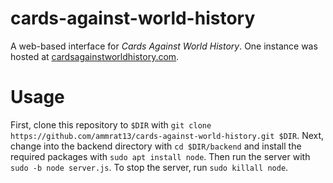 # cards-against-world-history
A web-based interface for *Cards Against World History*. One instance was hosted at [cardsagainstworldhistory.com](http://www.cardsagainstworldhistory.com).

# Usage
First, clone this repository to `$DIR` with `git clone https://github.com/ammrat13/cards-against-world-history.git $DIR`. Next, change into the backend directory with `cd $DIR/backend` and install the required packages with `sudo apt install node`. Then run the server with `sudo -b node server.js`. To stop the server, run `sudo killall node`.
